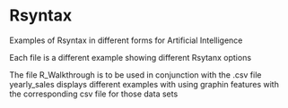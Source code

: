 # Rsyntax
Examples of Rsyntax in different forms for Artificial Intelligence 

Each file is a different example showing different Rsytanx options 

The file R_Walkthrough is to be used in conjunction with the .csv file yearly_sales displays different examples with using graphin features with the corresponding csv file for those data sets 
